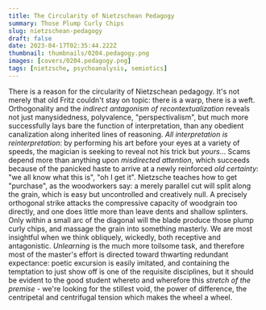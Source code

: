 ```yaml
---
title: The Circularity of Nietzschean Pedagogy
summary: Those Plump Curly Chips
slug: nietzschean-pedagogy
draft: false
date: 2023-04-17T02:35:44.222Z
thumbnail: thumbnails/0204.pedagogy.png
images: [covers/0204.pedagogy.png]
tags: [nietzsche, psychoanalysis, semiotics]
---
```


There is a reason for the circularity of Nietzschean pedagogy. It's not merely that old Fritz couldn't stay on topic: there is a warp, there is a weft. Orthogonality and the *indirect antagonism of recontextualization* reveals not just manysidedness, polyvalence, "perspectivalism", but much more successfully lays bare the function of interpretation, than any obedient canalization along inherited lines of reasoning. *All interpretation is reinterpretation*: by performing his art before your eyes at a variety of speeds, the magician is seeking to reveal not his trick but *yours*... Scams depend more than anything upon *misdirected attention*, which succeeds because of the panicked haste to arrive at a newly reinforced *old certainty*: "we all know what this is", "oh I get it". Nietzsche teaches how to get "purchase", as the woodworkers say: a merely parallel cut will split along the grain, which is easy but uncontrolled and creatively null. A precisely orthogonal strike attacks the compressive capacity of woodgrain too directly, and one does little more than leave dents and shallow splinters. Only within a small arc of the diagonal will the blade produce those plump curly chips, and massage the grain into something masterly. We are most insightful when we think obliquely, wickedly, both receptive and antagonistic. *Unlearning* is the much more toilsome task, and therefore most of the master's effort is directed toward thwarting redundant expectance: poetic excursion is easily imitated, and containing the temptation to just show off is one of the requisite disciplines, but it should be evident to the good student whereto and wherefore this *stretch of the premise* - we're looking for the stillest void, the power of difference, the centripetal and centrifugal tension which makes the wheel a wheel.

